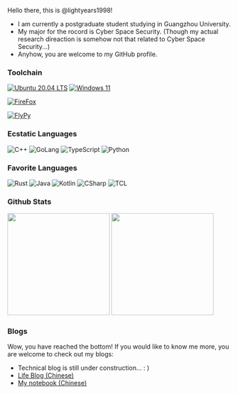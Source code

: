 Hello there, this is @lightyears1998! 

- I am currently a postgraduate student studying in Guangzhou University. 
- My major for the rocord is Cyber Space Security. (Though my actual research direaction is somehow not that related to Cyber Space Security...)
- Anyhow, you are welcome to my GitHub profile.

### Toolchain

[![Ubuntu 20.04 LTS](https://img.shields.io/badge/Ubuntu-20.04%20LTS-E95420?style=flat-square&logo=ubuntu&logoColor=ffffff)](https://lightyears1998.github.io/notebook/toolchain/operating-system/linux/distributions/Ubuntu/)
[![Windows 11](https://img.shields.io/badge/Windows-11-2376bc?style=flat-square&logo=windows&logoColor=ffffff)](https://lightyears1998.github.io/notebook/toolchain/operating-system/windows/)

[![FireFox](https://img.shields.io/badge/Browser-Firefox-FF7139?style=flat-square&logo=firefox&logoColor=ffffff)](https://www.mozilla.org/firefox/)

[![FlyPy](https://img.shields.io/badge/IME-FlyPy-%23f24f21)](https://www.flypy.com/)

### Ecstatic Languages

![C++](https://img.shields.io/badge/C%2b%2b-00599C?style=flat-square&logo=c%2b%2b&logoColor=ffffff)
![GoLang](https://img.shields.io/badge/GoLang-00ADD8?style=flat-square&logo=go&logoColor=ffffff)
![TypeScript](https://img.shields.io/badge/Typescript-007ACC?style=flat-square&logo=TypeScript&logoColor=ffffff)
![Python](https://img.shields.io/badge/Python-3776AB?style=flat-square&logo=Python&logoColor=ffffff)

### Favorite Languages

![Rust](https://img.shields.io/badge/Rust-000000?style=flat-square&logo=rust&logoColor=ffffff)
![Java](https://img.shields.io/badge/Java-007396?style=flat-square&logo=java&logoColor=ffffff)
![Kotlin](https://img.shields.io/badge/Kotlin-0095D5?style=flat-square&logo=Kotlin&logoColor=ffffff)
![CSharp](https://img.shields.io/badge/C%23-239120?style=flat-square&logo=CSharp&logoColor=ffffff)
![TCL](https://img.shields.io/badge/TCL-00ADD8?style=flat-square&logo=data:image/png;base64,iVBORw0KGgoAAAANSUhEUgAAABAAAAAQBAMAAADt3eJSAAAABGdBTUEAALGPC/xhBQAAACBjSFJNAAB6JgAAgIQAAPoAAACA6AAAdTAAAOpgAAA6mAAAF3CculE8AAAAD1BMVEX/AP8pJb8AAP8AAAD////xlfzLAAAAAXRSTlMAQObYZgAAAAFiS0dEBI9o2VEAAAAHdElNRQflCwIHNw9Sc3IrAAAAPklEQVQI12NgQAGMggIQWkjJAMwQUoIwGJWUlGECyhABJ4iMkApMxglCM8EEmKAqGFSUjCHGG0P4DMwMuAAAp1IFeG2WJlQAAAAldEVYdGRhdGU6Y3JlYXRlADIwMjEtMTEtMDJUMDc6NTU6MTQrMDA6MDD8edmcAAAAJXRFWHRkYXRlOm1vZGlmeQAyMDIxLTExLTAyVDA3OjU1OjE0KzAwOjAwjSRhIAAAAABJRU5ErkJggg==)

### Github Stats

<p align="left">
    <img height="230" src="https://github-readme-stats.vercel.app/api?username=lightyears1998&show_icons=true">
    <img height="230" src="https://github-readme-stats.vercel.app/api/top-langs/?username=lightyears1998">
</p>

### Blogs

Wow, you have reached the bottom! If you would like to know me more, you are welcome to check out my blogs:

- Technical blog is still under construction... : )
- [Life Blog (Chinese)](https://blog.qfstudio.net)
- [My notebook (Chinese)](https://lightyears1998.github.io/notebook/)
